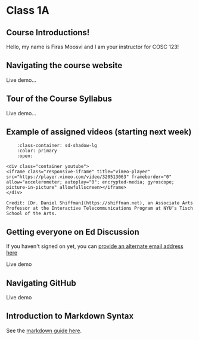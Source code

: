 # Class 1A

## Course Introductions!

Hello, my name is Firas Moosvi and I am your instructor for COSC 123!

## Navigating the course website

Live demo...

## Tour of the Course Syllabus

Live demo...

## Example of assigned videos (starting next week)

```{dropdown} 1. Introductions to the world of Processing!
    :class-container: sd-shadow-lg
    :color: primary
    :open:

<div class="container youtube">
<iframe class="responsive-iframe" title="vimeo-player" src="https://player.vimeo.com/video/320513063" frameborder="0" allow="accelerometer; autoplay="0"; encrypted-media; gyroscope; picture-in-picture" allowfullscreen></iframe>
</div>

Credit: [Dr. Daniel Shiffman](https://shiffman.net), an Associate Arts Professor at the Interactive Telecommunications Program at NYU’s Tisch School of the Arts.
```

## Getting everyone on Ed Discussion

If you haven't signed on yet, you can [provide an alternate email address here](https://ubc.ca1.qualtrics.com/jfe/form/SV_4UYDc6zEiwa2Jq6)

Live demo

## Navigating GitHub

Live demo

## Introduction to Markdown Syntax

See the [markdown guide here](https://www.markdownguide.org/cheat-sheet/).